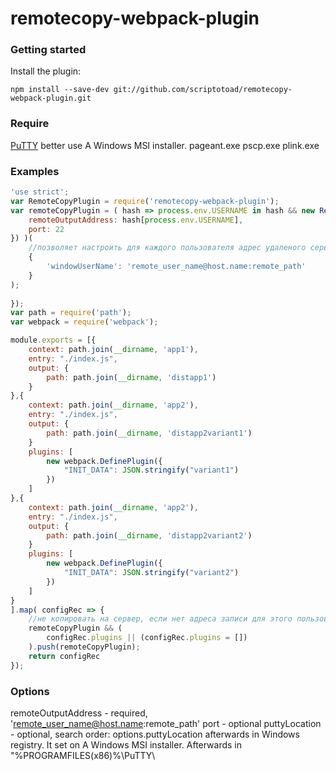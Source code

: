 # remotecopy-webpack-plugin

### Getting started

Install the plugin:

```
npm install --save-dev git://github.com/scriptotoad/remotecopy-webpack-plugin.git
```

### Require

[PuTTY](https://webpack.github.io/docs/?utm_source=github&utm_medium=readme&utm_campaign=top)
better use A Windows MSI installer.
pageant.exe
pscp.exe
plink.exe

### Examples

```javascript
'use strict';
var RemoteCopyPlugin = require('remotecopy-webpack-plugin');
var remoteCopyPlugin = ( hash => process.env.USERNAME in hash && new RemoteCopyPlugin({
    remoteOutputAddress: hash[process.env.USERNAME],
    port: 22
}) )(
    //позволяет настроить для каждого пользователя адрес удаленого сервера индивидуально
    {
        'windowUserName': 'remote_user_name@host.name:remote_path'
    }
);
    
});
var path = require('path');
var webpack = require('webpack');

module.exports = [{
    context: path.join(__dirname, 'app1'),
    entry: "./index.js",
    output: {
        path: path.join(__dirname, 'distapp1')
    }
},{
    context: path.join(__dirname, 'app2'),
    entry: "./index.js",
    output: {
        path: path.join(__dirname, 'distapp2variant1')
    }
    plugins: [
        new webpack.DefinePlugin({
            "INIT_DATA": JSON.stringify("variant1")
        })
    ]
},{
    context: path.join(__dirname, 'app2'),
    entry: "./index.js",
    output: {
        path: path.join(__dirname, 'distapp2variant2')
    }
    plugins: [
        new webpack.DefinePlugin({
            "INIT_DATA": JSON.stringify("variant2")
        })
    ]
}
].map( configRec => {
    //не копировать на сервер, если нет адреса записи для этого пользователя
    remoteCopyPlugin && (
        configRec.plugins || (configRec.plugins = [])
    ).push(remoteCopyPlugin);
    return configRec
});
```

### Options

remoteOutputAddress - required, 'remote_user_name@host.name:remote_path'
port - optional
puttyLocation - optional, search order: options.puttyLocation afterwards in Windows registry. It set on A Windows MSI installer. Afterwards in "%PROGRAMFILES(x86)%\PuTTY\
